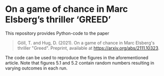 # On a game of chance in Marc Elsberg’s thriller ‘GREED’

This repository provides Python-code to the paper 

> Göll, T. and Hug, D. (2021).
> On a game of chance in Marc Elsberg's thriller "Greed".
> Preprint, available at https://arxiv.org/abs/2111.10323.

The code can be used to reproduce the figures in the aforementioned article. Note that figures 5.1 and 5.2 contain random numbers resulting in varying outcomes in each run.
 
